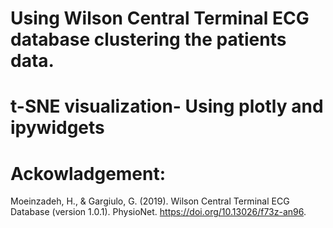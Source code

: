 # Using Wilson Central Terminal ECG database clustering the patients data.
# t-SNE visualization- Using plotly and ipywidgets
# Ackowladgement:

Moeinzadeh, H., & Gargiulo, G. (2019). Wilson Central Terminal ECG Database (version 1.0.1). 
PhysioNet. https://doi.org/10.13026/f73z-an96.
